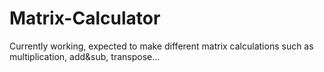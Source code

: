 # Matrix-Calculator

Currently working, expected to make different matrix calculations such as multiplication, add&sub, transpose...
